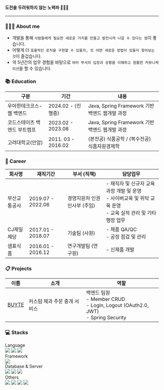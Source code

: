 #### 도전을 두려워하지 않는 노력파 👩🏻‍💻

---

### 🙋🏻‍♀️ About me

- 개발을 통해 `사람들에게 필요한 새로운 가치를 만들고 발전시켜 나갈 수 있다는 점`이 좋습니다.
- 어떻게 더 `효율적인 로직을 구현할 수 있을지, 또 어떤 새로운 방법이 있을지 찾아보는 것`이 즐겁습니다.
- 약 5년간의 업무 경험을 바탕으로 `여러 부서의 입장과 상황을 이해하고 원활한 커뮤니케이션`을 할 수 있습니다.

### 📚 Education

<table>
    <tr align="center">
      <td><b>구분</b></td>
      <td><b>기간</b></td>
      <td><b>내용</b></td>
    </tr>
  <tbody>
    <tr>
      <td>우아한테크코스-웹 백엔드</td>
      <td>2024.02 - (진행중)</td>
      <td>Java, Spring Framework 기반 백엔드 웹개발 과정</td>
    </tr>
    <tr>
      <td>코드스테이츠 백엔드 부트캠프</td>
      <td>2023.02 - 2023.08</td>
      <td>Java, Spring Framework 기반 백엔드 웹개발 과정</td>
    </tr>
    <tr>
      <td>고려대학교(안암)</td>
      <td>2011. 03 - 2016.02 </td>
      <td>(본전공) 식품공학 / (복수전공) 식품자원경제학</td>
    </tr>
  </tbody>
</table>

### 🏢 Career

<table>
    <tr align="center">
      <td><b>회사명</b></td>
      <td><b>재직기간</b></td>
      <td><b>부서 (직책)</b></td>
      <td><b>담당업무</b></td>
    </tr>
  <tbody>
    <tr>
      <td>부산교통공사</td>
      <td>2019.07 - 2022.06</td>
      <td>경영지원처 인권인사부 (주임)</td>
      <td> - 재직자 및 신규자 교육과정 개발 및 운영<br>
           - 사이버교육 및 위탁 교육 운영<br>
           - 교육 실적 관리 및 기타 행정 업무</td>
    </tr>
    <tr>
      <td>CJ제일제당</td>
      <td>2017.01 - 2018.07</td>
      <td>기술팀 (사원)</td>
      <td> - 제품 QA/QC<br>
           - 공정 점검 및 관리 </td>
    </tr>
    <tr>
      <td>샘표식품</td>
      <td>2016.01 - 2016.12</td>
      <td>연구개발팀 (연구원)</td>
      <td> - 신제품 개발</td>
    </tr>
  </tbody>
</table>

### 📋 Projects

<table>
    <tr align="center">
      <td><b>이름</b></td>
      <td><b>소개</b></td>
      <td><b>역할</b></td>
    </tr>
  <tbody>
    <tr>
      <td align="center">
        <a href="https://buyte.site">BUYTE</a>
      </td>
      <td>커스텀 제과 주문 중개 서비스</td>
      <td> 백엔드 팀원<br>
           - Member CRUD<br>
           - Login, Logout (OAuth2.0, JWT)<br>
           - Spring Security<br>
    </tr>
  </tbody>
</table>

### 💻 Stacks

Language <br>
<img src="https://img.shields.io/badge/Java-007396?style=flat&logo=OpenJDK&logoColor=white"/>
<img src="https://img.shields.io/badge/Html5-E34F26?style=flat&logo=html5&logoColor=white">
<img src="https://img.shields.io/badge/Css3-1572B6?style=flat&logo=css3&logoColor=white">
<br>
Framework <br>
<img src="https://img.shields.io/badge/Spring-6DB33F?style=flat&logo=spring&logoColor=white">
<br>
Database & Server <br>
<img src="https://img.shields.io/badge/MySQL-4479A1?style=flat&logo=mysql&logoColor=white">
<img src="https://img.shields.io/badge/Redis-DC382D?style=flat&logo=redis&logoColor=white">
<img src="https://img.shields.io/badge/Amazon AWS-232F3E?style=flat&logo=amazonaws&logoColor=white">
<br>
Others <br>
<img src="https://img.shields.io/badge/Git-F05032?style=flat&logo=git&logoColor=white">
<img src="https://img.shields.io/badge/GitHub-181717?style=flat&logo=github&logoColor=white">
<img src="https://img.shields.io/badge/Postman-FF6C37?style=flat&logo=postman&logoColor=white">
<img src="https://img.shields.io/badge/Notion-000000?style=flat&logo=notion&logoColor=white">
